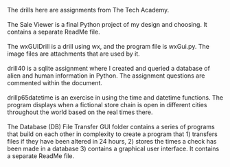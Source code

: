 The drills here are assignments from The Tech Academy. 
</br></br>
The Sale Viewer is a final Python project of my design and choosing. It contains a separate ReadMe file.
</br></br>
The wxGUIDrill is a drill using wx, and the program file is wxGui.py. The image files are attachments that are used by it.
</br></br>
drill40 is a sqlite assignment where I created and queried a database of alien and human information in Python. The assignment questions are commented within the document. 
</br></br>
drillp65datetime is an exercise in using the time and datetime functions. The program displays when a fictional store chain is open in different cities throughout the world based on the real times there.
</br></br>
The Database (DB) File Transfer GUI folder contains a series of programs that build on each other in complexity to create a program that 1) transfers files if they have been altered in 24 hours, 2) stores the times a check has been made in a database 3) contains a graphical user interface. It contains a separate ReadMe file.
